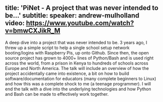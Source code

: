 title: 'PiNet - A project that was never intended to be...'
subtitle:
speaker: andrew-mulholland
video: https://www.youtube.com/watch?v=bmwCXJikR_M
---
A deep dive into a project that was never intended to be.
3 years ago, I threw up a simple script to help a single school setup network booting/logins with Raspberry Pis, up onto Github. Since then, the open source project has grown to 4000+ lines of Python/Bash and is used right across the world, from a prison in Kenya to hundreds of schools across Europe and North America.
The talk will include an overview of how the project accidentally came into existence, a bit on how to build software/documentation for educators (many complete beginners to Linux) and how this was a complete shock to me (a teenage programmer). I will end the talk with a dive into the underlying technologies and how Python and Bash can be made to effectively work together.
